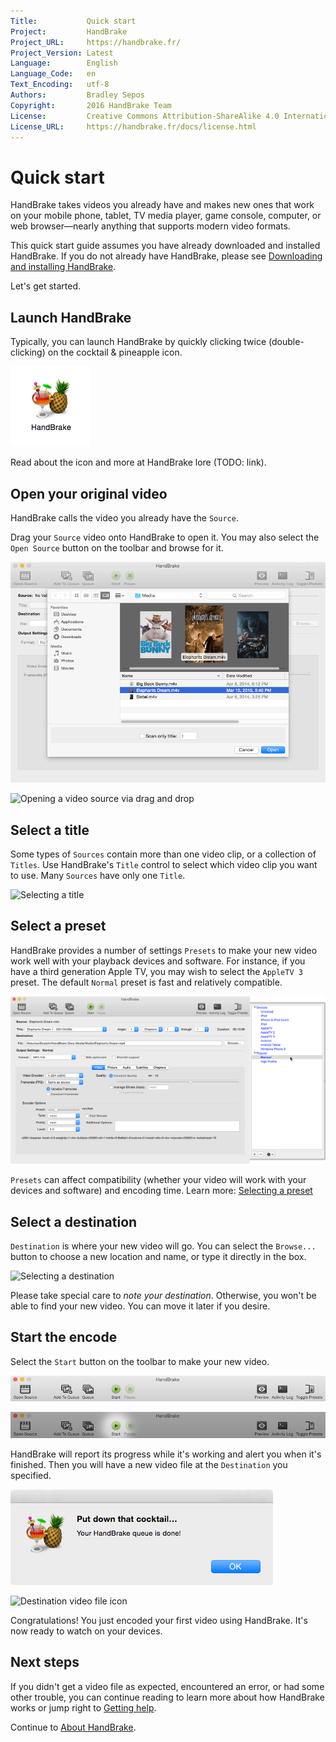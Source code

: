 ```yaml
---
Title:           Quick start
Project:         HandBrake
Project_URL:     https://handbrake.fr/
Project_Version: Latest
Language:        English
Language_Code:   en
Text_Encoding:   utf-8
Authors:         Bradley Sepos
Copyright:       2016 HandBrake Team
License:         Creative Commons Attribution-ShareAlike 4.0 International (CC BY-SA 4.0)
License_URL:     https://handbrake.fr/docs/license.html
---
```


Quick start
===========

HandBrake takes videos you already have and makes new ones that work on your mobile phone, tablet, TV media player, game console, computer, or web browser—nearly anything that supports modern video formats.

This quick start guide assumes you have already downloaded and installed HandBrake. If you do not already have HandBrake, please see [Downloading and installing HandBrake](../get-handbrake/download-and-install.html).

Let's get started.

## Launch HandBrake

Typically, you can launch HandBrake by quickly clicking twice (double-clicking) on the cocktail & pineapple icon.

![HandBrake icon](../images/icon.png)

Read about the icon and more at HandBrake lore (TODO: link).

## Open your original video

HandBrake calls the video you already have the `Source`.

Drag your `Source` video onto HandBrake to open it. You may also select the `Open Source` button on the toolbar and browse for it.

![Open Source dialog](../images/open-source-dialog.png)

![Opening a video source via drag and drop](../images/drag-and-drop-source.png)

## Select a title

Some types of `Sources` contain more than one video clip, or a collection of `Titles`. Use HandBrake's `Title` control to select which video clip you want to use. Many `Sources` have only one `Title`.

![Selecting a title](../images/titles.png)

## Select a preset

HandBrake provides a number of settings `Presets` to make your new video work well with your playback devices and software. For instance, if you have a third generation Apple TV, you may wish to select the `AppleTV 3` preset. The default `Normal` preset is fast and relatively compatible.

![Selecting a preset](../images/preset-selection.png)

`Presets` can affect compatibility (whether your video will work with your devices and software) and encoding time. Learn more: [Selecting a preset](../workflow/select-preset.html)

## Select a destination

`Destination` is where your new video will go. You can select the `Browse...` button to choose a new location and name, or type it directly in the box.

![Selecting a destination](../images/destination.png)

Please take special care to *note your destination*. Otherwise, you won't be able to find your new video. You can move it later if you desire.

## Start the encode

Select the `Start` button on the toolbar to make your new video.

![Main window toolbar](../images/toolbar.png)

![Starting an encode](../images/start-button.png)

HandBrake will report its progress while it's working and alert you when it's finished. Then you will have a new video file at the `Destination` you specified.

![Encoding complete alert](../images/encode-complete.png)

![Destination video file icon](../images/destination-file-icon.png)

Congratulations! You just encoded your first video using HandBrake. It's now ready to watch on your devices.

## Next steps

If you didn't get a video file as expected, encountered an error, or had some other trouble, you can continue reading to learn more about how HandBrake works or jump right to [Getting help](../help/index.html).

Continue to [About HandBrake](about.html).
